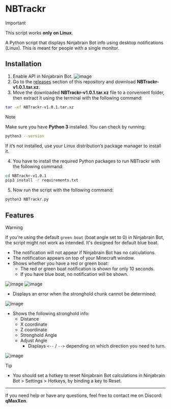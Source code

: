 # NBTrackr

> [!IMPORTANT]
> This script works **only on Linux**.


A Python script that displays Ninjabrain Bot info using desktop notifications (Linux). This is meant for people with a single monitor.

## Installation

1. Enable API in Ninjabrain Bot. 
![image](https://github.com/user-attachments/assets/fe684b8b-1601-4dc9-86be-97160a964954)
2. Go to the [releases](https://github.com/qMaxXen/NBTrackr/releases/tag/v1.0.1) section of this repository and download **NBTrackr-v1.0.1.tar.xz**.
3. Move the downloaded **NBTrackr-v1.0.1.tar.xz** file to a convenient folder, then extract it using the terminal with the following command:
```bash
tar -xf NBTrackr-v1.0.1.tar.xz
```
> [!NOTE]
> Make sure you have **Python 3** installed.
> You can check by running:
> ```bash
> python3 --version
> ```
> If it’s not installed, use your Linux distribution’s package manager to install it.
4. You have to install the required Python packages to run NBTrackr with the following command:
```bash
cd NBTrackr-v1.0.1
pip3 install -r requirements.txt
```
5. Now run the script with the following command:
```bash
python3 NBTrackr.py
```

## Features

> [!WARNING]
> If you're using the default `green boat` (boat angle set to 0) in Ninjabrain Bot, the script might not work as intended. It's designed for default blue boat.

- The notification will not appear if Ninjabrain Bot has no calculations.
- The notification appears on top of your Minecraft window.
- Shows whether you have a red or green boat:
  - The red or green boat notification is shown for only 10 seconds.
  - If you have blue boat, no notification will be shown.

![image](https://github.com/user-attachments/assets/e8afa63d-fc1e-4f1c-b9c3-bdc33462c6d4)
![image](https://github.com/user-attachments/assets/f20d5543-ca3b-4fef-9510-b5b285e5bf62)

- Displays an error when the stronghold chunk cannot be determined:

![image](https://github.com/user-attachments/assets/34ea3230-9929-4879-8574-bee31db80a75)

- Shows the following stronghold info:
  - Distance
  - X coordinate
  - Z coordinate
  - Stronghold Angle
  - Adjust Angle 
    - Displays `<--` / `-->` depending on which direction you need to turn.

![image](https://github.com/user-attachments/assets/52e77fc6-3eca-4081-8146-23299ecbe257)

> [!TIP]
> - You should set a hotkey to reset Ninjabrain Bot calculations in Ninjabrain Bot > Settings > Hotkeys, by binding a key to Reset.

---

If you need help or have any questions, feel free to contact me on Discord: **qMaxXen**.
